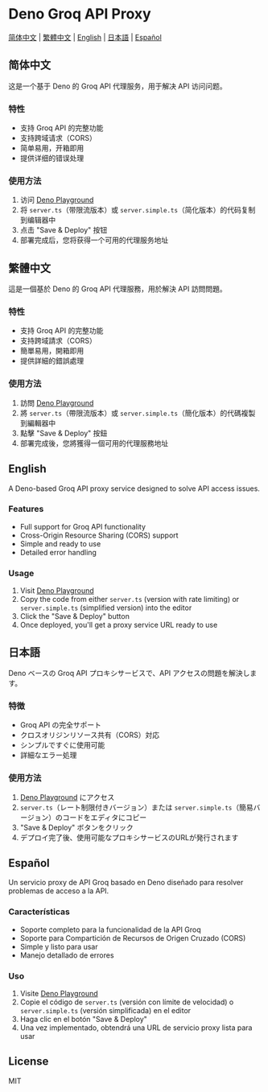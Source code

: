 # Deno Groq API Proxy

[简体中文](#简体中文) | [繁體中文](#繁體中文) | [English](#english) | [日本語](#日本語) | [Español](#español)

## 简体中文

这是一个基于 Deno 的 Groq API 代理服务，用于解决 API 访问问题。

### 特性
- 支持 Groq API 的完整功能
- 支持跨域请求（CORS）
- 简单易用，开箱即用
- 提供详细的错误处理

### 使用方法
1. 访问 [Deno Playground](https://dash.deno.com/playground)
2. 将 `server.ts`（带限流版本）或 `server.simple.ts`（简化版本）的代码复制到编辑器中
3. 点击 "Save & Deploy" 按钮
4. 部署完成后，您将获得一个可用的代理服务地址

## 繁體中文

這是一個基於 Deno 的 Groq API 代理服務，用於解決 API 訪問問題。

### 特性
- 支持 Groq API 的完整功能
- 支持跨域請求（CORS）
- 簡單易用，開箱即用
- 提供詳細的錯誤處理

### 使用方法
1. 訪問 [Deno Playground](https://dash.deno.com/playground)
2. 將 `server.ts`（帶限流版本）或 `server.simple.ts`（簡化版本）的代碼複製到編輯器中
3. 點擊 "Save & Deploy" 按鈕
4. 部署完成後，您將獲得一個可用的代理服務地址

## English

A Deno-based Groq API proxy service designed to solve API access issues.

### Features
- Full support for Groq API functionality
- Cross-Origin Resource Sharing (CORS) support
- Simple and ready to use
- Detailed error handling

### Usage
1. Visit [Deno Playground](https://dash.deno.com/playground)
2. Copy the code from either `server.ts` (version with rate limiting) or `server.simple.ts` (simplified version) into the editor
3. Click the "Save & Deploy" button
4. Once deployed, you'll get a proxy service URL ready to use

## 日本語

Deno ベースの Groq API プロキシサービスで、API アクセスの問題を解決します。

### 特徴
- Groq API の完全サポート
- クロスオリジンリソース共有（CORS）対応
- シンプルですぐに使用可能
- 詳細なエラー処理

### 使用方法
1. [Deno Playground](https://dash.deno.com/playground) にアクセス
2. `server.ts`（レート制限付きバージョン）または `server.simple.ts`（簡易バージョン）のコードをエディタにコピー
3. "Save & Deploy" ボタンをクリック
4. デプロイ完了後、使用可能なプロキシサービスのURLが発行されます

## Español

Un servicio proxy de API Groq basado en Deno diseñado para resolver problemas de acceso a la API.

### Características
- Soporte completo para la funcionalidad de la API Groq
- Soporte para Compartición de Recursos de Origen Cruzado (CORS)
- Simple y listo para usar
- Manejo detallado de errores

### Uso
1. Visite [Deno Playground](https://dash.deno.com/playground)
2. Copie el código de `server.ts` (versión con límite de velocidad) o `server.simple.ts` (versión simplificada) en el editor
3. Haga clic en el botón "Save & Deploy"
4. Una vez implementado, obtendrá una URL de servicio proxy lista para usar

## License

MIT
